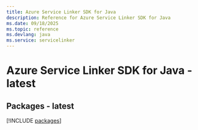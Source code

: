 ```yaml
---
title: Azure Service Linker SDK for Java
description: Reference for Azure Service Linker SDK for Java
ms.date: 09/18/2025
ms.topic: reference
ms.devlang: java
ms.service: servicelinker
---
```

# Azure Service Linker SDK for Java - latest
## Packages - latest
[!INCLUDE [packages](service-linker-index.md)]